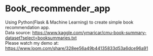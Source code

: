 # Book_recommender_app
Using Python(Flask & Machine Learning) to create simple book recommendation app.<br>
Data source: https://www.kaggle.com/ymaricar/cmu-book-summary-dataset?select=booksummaries.txt <br>
Please watch my demo at: https://www.loom.com/share/328ee56a49b44135833d53a6dce96a91
